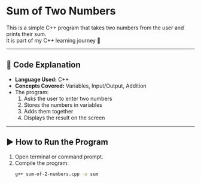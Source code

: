# Sum of Two Numbers

This is a simple C++ program that takes two numbers from the user and prints their sum.  
It is part of my C++ learning journey 🚀

---

## 📝 Code Explanation
- **Language Used:** C++  
- **Concepts Covered:** Variables, Input/Output, Addition  
- The program:
  1. Asks the user to enter two numbers  
  2. Stores the numbers in variables  
  3. Adds them together  
  4. Displays the result on the screen  

---

## ▶️ How to Run the Program
1. Open terminal or command prompt.  
2. Compile the program:  
   ```bash
   g++ sum-of-2-numbers.cpp -o sum
   
 
